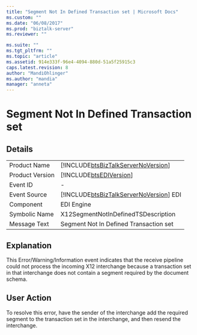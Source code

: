 ```yaml
---
title: "Segment Not In Defined Transaction set | Microsoft Docs"
ms.custom: ""
ms.date: "06/08/2017"
ms.prod: "biztalk-server"
ms.reviewer: ""

ms.suite: ""
ms.tgt_pltfrm: ""
ms.topic: "article"
ms.assetid: 914e333f-96e4-4094-880d-51a5f25915c3
caps.latest.revision: 8
author: "MandiOhlinger"
ms.author: "mandia"
manager: "anneta"
---
```

# Segment Not In Defined Transaction set
## Details  
  
|                 |                                                                                        |
|-----------------|----------------------------------------------------------------------------------------|
|  Product Name   |   [!INCLUDE[btsBizTalkServerNoVersion](../includes/btsbiztalkservernoversion-md.md)]   |
| Product Version |               [!INCLUDE[btsEDIVersion](../includes/btsediversion-md.md)]               |
|    Event ID     |                                           -                                            |
|  Event Source   | [!INCLUDE[btsBizTalkServerNoVersion](../includes/btsbiztalkservernoversion-md.md)] EDI |
|    Component    |                                       EDI Engine                                       |
|  Symbolic Name  |                          X12SegmentNotInDefinedTSDescription                           |
|  Message Text   |                         Segment Not In Defined Transaction set                         |
  
## Explanation  
 This Error/Warning/Information event indicates that the receive pipeline could not process the incoming X12 interchange because a transaction set in that interchange does not contain a segment required by the document schema.  
  
## User Action  
 To resolve this error, have the sender of the interchange add the required segment to the transaction set in the interchange, and then resend the interchange.